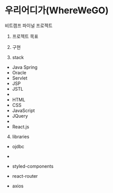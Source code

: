 # 우리어디가(WhereWeGO)
비트캠프 파이널 프로젝트

1. 프로젝트 목표

2. 구현

3. stack
 - Java Spring
 - Oracle
 - Servlet
 - JSP
 - JSTL
 - 
 - HTML
 - CSS
 - JavaScript
 - JQuery
 - 
 - React.js

4. libraries
 - ojdbc
 - 

 - styled-components
 - react-router
 - axios
